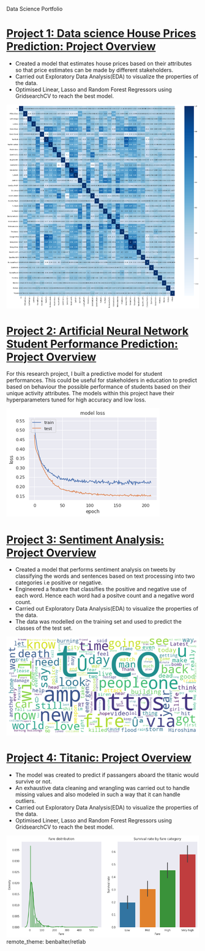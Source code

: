 Data Science Portfolio

# [Project 1: Data science House Prices Prediction: Project Overview](https://github.com/dayogh/Joseph_Portfolio/blob/main/data_science/house_prices.ipynb)
* Created a model that estimates house prices based on their attributes so that price estimates can be made by different stakeholders.
* Carried out Exploratory Data Analysis(EDA) to visualize the properties of the data.
* Optimised Linear, Lasso and Random Forest Regressors using GridsearchCV to reach the best model.

![](/images/corr_houseprices.png)



# [Project 2: Artificial Neural Network Student Performance Prediction: Project Overview](https://github.com/dayogh/Joseph_Portfolio/blob/main/data_science/Sentiment_Analysis.ipynb)
For this research project, I built a predictive model for student performances. This could be useful for stakeholders in education to predict based on behaviour the possible performance of students based on their unique activity attributes. The models within this project have their hyperparameters tuned for high accuracy and low loss.

![](/images/studenann.png)




# [Project 3: Sentiment Analysis: Project Overview](https://github.com/dayogh/Joseph_Portfolio/blob/main/data_science/Sentiment_Analysis.ipynb)
* Created a model that performs sentiment analysis on tweets by classifying the words and sentences based on text processing into two categories i.e positive or negative.
* Engineered a feature that classifies the positive and negative use of each word. Hence each word had a positve count and a negative word count.
* Carried out Exploratory Data Analysis(EDA) to visualize the properties of the data.
* The data was modelled on the training set  and used to predict the classes of the test set.

![](/images/sentiment.png)



# [Project 4: Titanic: Project Overview](https://github.com/dayogh/Joseph_Portfolio/blob/main/data_science/Titanic.ipynb)
* The model was created to predict if passangers aboard the titanic would survive or not. 
* An exhaustive data cleaning and wrangling was carried out to handle missing values and also modeled in such a way that it can handle outliers.
* Carried out Exploratory Data Analysis(EDA) to visualize the properties of the data.
* Optimised Lineer, Lasso and Random Forest Regressors using GridsearchCV to reach the best model.

![](/images/titanic.png)
remote_theme: benbalter/retlab
